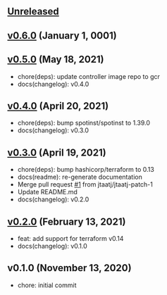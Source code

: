 <a name="unreleased"></a>
## [Unreleased]



<a name="v0.6.0"></a>
## [v0.6.0] (January 1, 0001)



<a name="v0.5.0"></a>
## [v0.5.0] (May 18, 2021)

- chore(deps): update controller image repo to gcr
- docs(changelog): v0.4.0


<a name="v0.4.0"></a>
## [v0.4.0] (April 20, 2021)

- chore(deps): bump spotinst/spotinst to 1.39.0
- docs(changelog): v0.3.0


<a name="v0.3.0"></a>
## [v0.3.0] (April 19, 2021)

- chore(deps): bump hashicorp/terraform to 0.13
- docs(readme): re-generate documentation
- Merge pull request [#1](https://github.com/spotinst/terraform-spotinst-ocean-gke/issues/1) from jtaatj/jtaatj-patch-1
- Update README.md
- docs(changelog): v0.2.0


<a name="v0.2.0"></a>
## [v0.2.0] (February 13, 2021)

- feat: add support for terraform v0.14
- docs(changelog): v0.1.0


<a name="v0.1.0"></a>
## v0.1.0 (November 13, 2020)

- chore: initial commit


[Unreleased]: https://github.com/spotinst/terraform-spotinst-ocean-gke/compare/v0.6.0...HEAD
[v0.6.0]: https://github.com/spotinst/terraform-spotinst-ocean-gke/compare/v0.5.0...v0.6.0
[v0.5.0]: https://github.com/spotinst/terraform-spotinst-ocean-gke/compare/v0.4.0...v0.5.0
[v0.4.0]: https://github.com/spotinst/terraform-spotinst-ocean-gke/compare/v0.3.0...v0.4.0
[v0.3.0]: https://github.com/spotinst/terraform-spotinst-ocean-gke/compare/v0.2.0...v0.3.0
[v0.2.0]: https://github.com/spotinst/terraform-spotinst-ocean-gke/compare/v0.1.0...v0.2.0
